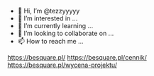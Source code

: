 - 👋 Hi, I’m @tezzyyyyy
- 👀 I’m interested in ...
- 🌱 I’m currently learning ...
- 💞️ I’m looking to collaborate on ...
- 📫 How to reach me ...

<!---
tezzyyyyy/tezzyyyyy is a ✨ special ✨ repository because its `README.md` (this file) appears on your GitHub profile.
You can click the Preview link to take a look at your changes.
--->
https://besquare.pl/
https://besquare.pl/cennik/
https://besquare.pl/wycena-projektu/
